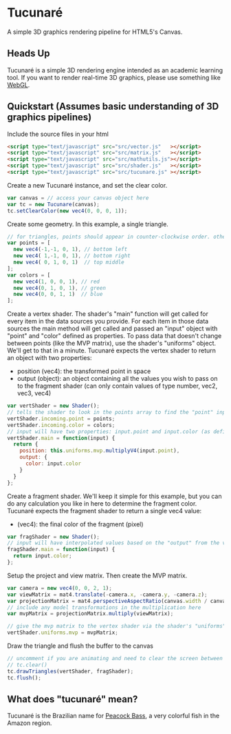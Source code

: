 # Tucunaré
A simple 3D graphics rendering pipeline for HTML5's Canvas.

## Heads Up
Tucunaré is a simple 3D rendering engine intended as an academic learning tool. If you want to render real-time 3D graphics, please use something like [WebGL](https://get.webgl.org/).

## Quickstart (Assumes basic understanding of 3D graphics pipelines)
Include the source files in your html
```html
<script type="text/javascript" src="src/vector.js"   ></script>
<script type="text/javascript" src="src/matrix.js"   ></script>
<script type="text/javascript" src="src/mathutils.js"></script>
<script type="text/javascript" src="src/shader.js"   ></script>
<script type="text/javascript" src="src/tucunare.js" ></script>
```
Create a new Tucunaré instance, and set the clear color.
```javascript
var canvas = // access your canvas object here
var tc = new Tucunare(canvas);
tc.setClearColor(new vec4(0, 0, 0, 1));
```
Create some geometry. In this example, a single triangle.
```javascript
// for triangles, points should appear in counter-clockwise order. otherwise they will be culled.
var points = [
  new vec4(-1,-1, 0, 1), // bottom left
  new vec4( 1,-1, 0, 1), // bottom right
  new vec4( 0, 1, 0, 1)  // top middle
];
var colors = [
  new vec4(1, 0, 0, 1), // red
  new vec4(0, 1, 0, 1), // green
  new vec4(0, 0, 1, 1)  // blue
];
```
Create a vertex shader. The shader's "main" function will get called for every item in the data sources you provide. For each item in those data sources the main method will get called and passed an "input" object with "point" and "color" defined as properties. To pass data that doesn't change between points (like the MVP matrix), use the shader's "uniforms" object. We'll get to that in a minute.
Tucunaré expects the vertex shader to return an object with two properties:
* position (vec4): the transformed point in space
* output (object): an object containing all the values you wish to pass on to the fragment shader (can only contain values of type number, vec2, vec3, vec4)
```javascript
var vertShader = new Shader();
// tells the shader to look in the points array to find the "point" input and the colors array to find the "color" input
vertShader.incoming.point = points;
vertShader.incoming.color = colors;
// input will have two properties: input.point and input.color (as defined above)
vertShader.main = function(input) {
  return {
    position: this.uniforms.mvp.multiplyV4(input.point),
    output: {
      color: input.color
    }
  }
};
```
Create a fragment shader. We'll keep it simple for this example, but you can do any calculation you like in here to determine the fragment color. Tucunaré expects the fragment shader to return a single vec4 value:
* (vec4): the final color of the fragment (pixel)
```javascript
var fragShader = new Shader();
// input will have interpolated values based on the "output" from the vertex shader. in this case, "color"
fragShader.main = function(input) {
  return input.color;
};
```
Setup the project and view matrix. Then create the MVP matrix.
```javascript
var camera = new vec4(0, 0, 2, 1);
var viewMatrix = mat4.translate(-camera.x, -camera.y, -camera.z);
var projectionMatrix = mat4.perspectiveAspectRatio(canvas.width / canvas.height, 75, 0.1, 1000);
// include any model transformations in the multiplication here
var mvpMatrix = projectionMatrix.multiply(viewMatrix);

// give the mvp matrix to the vertex shader via the shader's "uniforms" object
vertShader.uniforms.mvp = mvpMatrix;
```
Draw the triangle and flush the buffer to the canvas
```javascript
// uncomment if you are animating and need to clear the screen between frames
// tc.clear()
tc.drawTriangles(vertShader, fragShader);
tc.flush();
```
## What does "tucunaré" mean?
Tucunaré is the Brazilian name for [Peacock Bass](https://en.wikipedia.org/wiki/Peacock_bass), a very colorful fish in the Amazon region.
